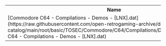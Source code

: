 <table>
<tr><th>Name</th><th>Size</th></tr>
<tr><td>
[Commodore C64 - Compilations - Demos - [LNX].dat](https://raw.githubusercontent.com/open-retrogaming-archive/dat-catalog/main/root/basic/TOSEC/Commodore/C64/Compilations/Demos/[LNX]/Commodore C64 - Compilations - Demos - [LNX].dat)
</td><td>2002</td></tr>
</table>
